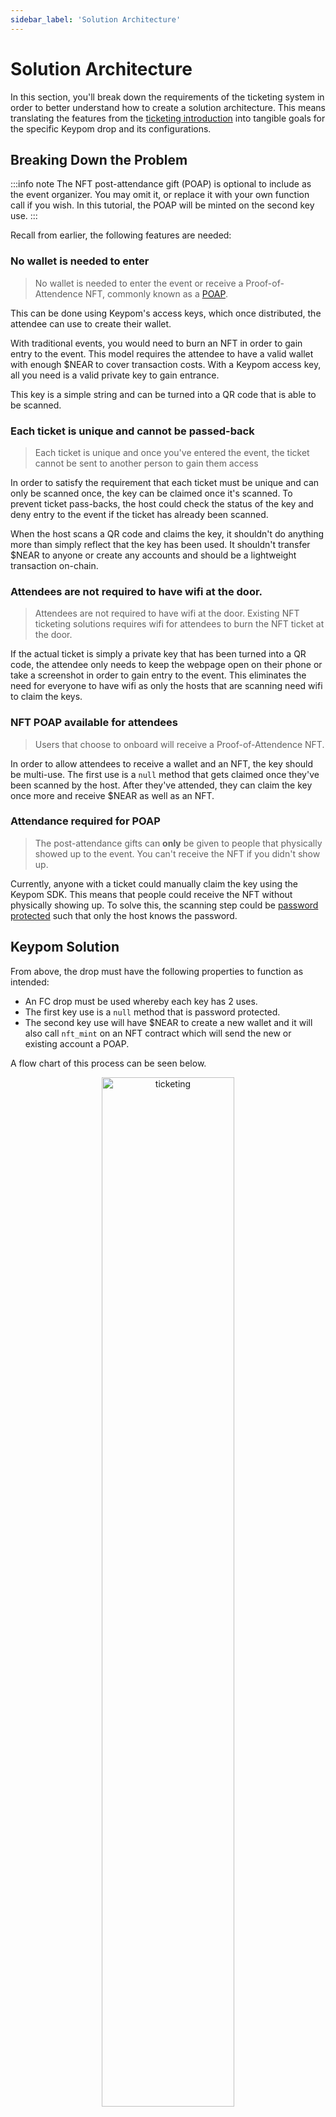 ```yaml
---
sidebar_label: 'Solution Architecture'
---
```

# Solution Architecture
In this section, you'll break down the requirements of the ticketing system in order to better understand how to create a solution architecture. This means translating the features from the [ticketing introduction](introduction.md) into tangible goals for the specific Keypom drop and its configurations.

## Breaking Down the Problem
:::info note
The NFT post-attendance gift (POAP) is optional to include as the event organizer. You may omit it, or replace it with your own function call if you wish. In this tutorial, the POAP will be minted on the second key use. 
:::

Recall from earlier, the following features are needed:

### No wallet is needed to enter 
> No wallet is needed to enter the event or receive a Proof-of-Attendence NFT, commonly known as a [POAP](https://academy.binance.com/en/glossary/proof-of-attendance-protocol-poap).

This can be done using Keypom's access keys, which once distributed, the attendee can use to create their wallet.

With traditional events, you would need to burn an NFT in order to gain entry to the event. This model requires the attendee to have a valid wallet with enough $NEAR to cover transaction costs. With a Keypom access key, all you need is a valid private key to gain entrance.

This key is a simple string and can be turned into a QR code that is able to be scanned.

### Each ticket is unique and cannot be passed-back 
> Each ticket is unique and once you've entered the event, the ticket cannot be sent to another person to gain them access

In order to satisfy the requirement that each ticket must be unique and can only be scanned once, the key can be claimed once it's scanned. To prevent ticket pass-backs, the host could check the status of the key and deny entry to the event if the ticket has already been scanned.

When the host scans a QR code and claims the key, it shouldn't do anything more than simply reflect that the key has been used. It shouldn't transfer $NEAR to anyone or create any accounts and should be a lightweight transaction on-chain.

### Attendees are not required to have wifi at the door.
> Attendees are not required to have wifi at the door. Existing NFT ticketing solutions requires wifi for attendees to burn the NFT ticket at the door.

If the actual ticket is simply a private key that has been turned into a QR code, the attendee only needs to keep the webpage open on their phone or take a screenshot in order to gain entry to the event. This eliminates the need for everyone to have wifi as only the hosts that are scanning need wifi to claim the keys.

### NFT POAP available for attendees
> Users that choose to onboard will receive a Proof-of-Attendence NFT.

In order to allow attendees to receive a wallet and an NFT, the key should be multi-use. The first use is a `null` method that gets claimed once they've been scanned by the host. After they've attended, they can claim the key once more and receive $NEAR as well as an NFT.

### Attendance required for POAP
> The post-attendance gifts can **only** be given to people that physically showed up to the event. You can't receive the NFT if you didn't show up.

Currently, anyone with a ticket could manually claim the key using the Keypom SDK. This means that people could receive the NFT without physically showing up. To solve this, the scanning step could be [password protected](../../../Concepts/Keypom%20Protocol/Github%20Readme/passwordprotect.md) such that only the host knows the password.

## Keypom Solution

From above, the drop must have the following properties to function as intended:

* An FC drop must be used whereby each key has 2 uses.
* The first key use is a `null` method that is password protected.
* The second key use will have $NEAR to create a new wallet and it will also call `nft_mint` on an NFT contract which will send the new or existing account a POAP.

A flow chart of this process can be seen below.

<p align="center">
  <img src={require("/static/img/docs/advanced-tutorials/ticketing/ticketing.png").default} width="65%" height="65%" alt="ticketing"/>
</p>

---

## Conclusion
In this section, you learned the solutions that would help meet the required features outlined in the introduction. These included using an access key as a ticket to remove the need for attendees to have both a wallet and an internet connection at the door. You also saw how using a multi-use function call drop could allow you to add a Proof-of-Attendance NFT to gift attendees who show up to your event.

In the next section, you'll be taking the Keypom drop architecture you just created and using it to create the drop.
